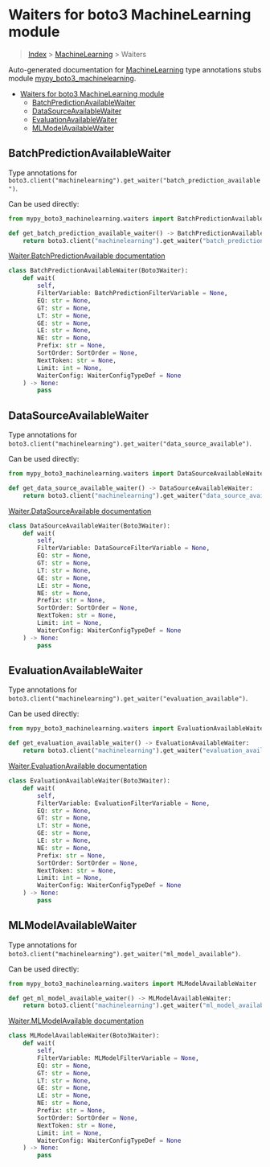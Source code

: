 # Waiters for boto3 MachineLearning module

> [Index](../README.md) > [MachineLearning](./README.md) > Waiters

Auto-generated documentation for [MachineLearning](https://boto3.amazonaws.com/v1/documentation/api/latest/reference/services/machinelearning.html#MachineLearning)
type annotations stubs module [mypy_boto3_machinelearning](https://pypi.org/project/mypy-boto3-machinelearning/).

- [Waiters for boto3 MachineLearning module](#waiters-for-boto3-machinelearning-module)
  - [BatchPredictionAvailableWaiter](#batchpredictionavailablewaiter)
  - [DataSourceAvailableWaiter](#datasourceavailablewaiter)
  - [EvaluationAvailableWaiter](#evaluationavailablewaiter)
  - [MLModelAvailableWaiter](#mlmodelavailablewaiter)

## BatchPredictionAvailableWaiter

Type annotations for `boto3.client("machinelearning").get_waiter("batch_prediction_available")`.

Can be used directly:

```python
from mypy_boto3_machinelearning.waiters import BatchPredictionAvailableWaiter

def get_batch_prediction_available_waiter() -> BatchPredictionAvailableWaiter:
    return boto3.client("machinelearning").get_waiter("batch_prediction_available")
```

[Waiter.BatchPredictionAvailable documentation](https://boto3.amazonaws.com/v1/documentation/api/latest/reference/services/machinelearning.html#MachineLearning.Waiter.BatchPredictionAvailable)

```python
class BatchPredictionAvailableWaiter(Boto3Waiter):
    def wait(
        self,
        FilterVariable: BatchPredictionFilterVariable = None,
        EQ: str = None,
        GT: str = None,
        LT: str = None,
        GE: str = None,
        LE: str = None,
        NE: str = None,
        Prefix: str = None,
        SortOrder: SortOrder = None,
        NextToken: str = None,
        Limit: int = None,
        WaiterConfig: WaiterConfigTypeDef = None
    ) -> None:
        pass
```
## DataSourceAvailableWaiter

Type annotations for `boto3.client("machinelearning").get_waiter("data_source_available")`.

Can be used directly:

```python
from mypy_boto3_machinelearning.waiters import DataSourceAvailableWaiter

def get_data_source_available_waiter() -> DataSourceAvailableWaiter:
    return boto3.client("machinelearning").get_waiter("data_source_available")
```

[Waiter.DataSourceAvailable documentation](https://boto3.amazonaws.com/v1/documentation/api/latest/reference/services/machinelearning.html#MachineLearning.Waiter.DataSourceAvailable)

```python
class DataSourceAvailableWaiter(Boto3Waiter):
    def wait(
        self,
        FilterVariable: DataSourceFilterVariable = None,
        EQ: str = None,
        GT: str = None,
        LT: str = None,
        GE: str = None,
        LE: str = None,
        NE: str = None,
        Prefix: str = None,
        SortOrder: SortOrder = None,
        NextToken: str = None,
        Limit: int = None,
        WaiterConfig: WaiterConfigTypeDef = None
    ) -> None:
        pass
```
## EvaluationAvailableWaiter

Type annotations for `boto3.client("machinelearning").get_waiter("evaluation_available")`.

Can be used directly:

```python
from mypy_boto3_machinelearning.waiters import EvaluationAvailableWaiter

def get_evaluation_available_waiter() -> EvaluationAvailableWaiter:
    return boto3.client("machinelearning").get_waiter("evaluation_available")
```

[Waiter.EvaluationAvailable documentation](https://boto3.amazonaws.com/v1/documentation/api/latest/reference/services/machinelearning.html#MachineLearning.Waiter.EvaluationAvailable)

```python
class EvaluationAvailableWaiter(Boto3Waiter):
    def wait(
        self,
        FilterVariable: EvaluationFilterVariable = None,
        EQ: str = None,
        GT: str = None,
        LT: str = None,
        GE: str = None,
        LE: str = None,
        NE: str = None,
        Prefix: str = None,
        SortOrder: SortOrder = None,
        NextToken: str = None,
        Limit: int = None,
        WaiterConfig: WaiterConfigTypeDef = None
    ) -> None:
        pass
```
## MLModelAvailableWaiter

Type annotations for `boto3.client("machinelearning").get_waiter("ml_model_available")`.

Can be used directly:

```python
from mypy_boto3_machinelearning.waiters import MLModelAvailableWaiter

def get_ml_model_available_waiter() -> MLModelAvailableWaiter:
    return boto3.client("machinelearning").get_waiter("ml_model_available")
```

[Waiter.MLModelAvailable documentation](https://boto3.amazonaws.com/v1/documentation/api/latest/reference/services/machinelearning.html#MachineLearning.Waiter.MLModelAvailable)

```python
class MLModelAvailableWaiter(Boto3Waiter):
    def wait(
        self,
        FilterVariable: MLModelFilterVariable = None,
        EQ: str = None,
        GT: str = None,
        LT: str = None,
        GE: str = None,
        LE: str = None,
        NE: str = None,
        Prefix: str = None,
        SortOrder: SortOrder = None,
        NextToken: str = None,
        Limit: int = None,
        WaiterConfig: WaiterConfigTypeDef = None
    ) -> None:
        pass
```